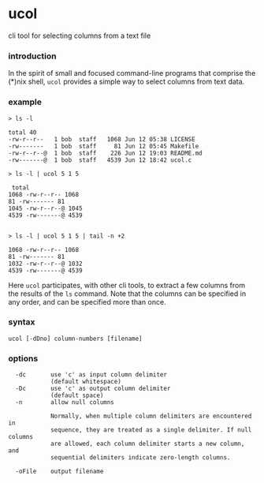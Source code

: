 # ucol
cli tool for selecting columns from a text file

### introduction

In the spirit of small and focused command-line programs that comprise
the (*)nix shell,
`ucol` provides a simple way to select columns from text data.

### example

```
> ls -l

total 40
-rw-r--r--   1 bob  staff   1068 Jun 12 05:38 LICENSE
-rw-------   1 bob  staff     81 Jun 12 05:45 Makefile
-rw-r--r--@  1 bob  staff    226 Jun 12 19:03 README.md
-rw-------@  1 bob  staff   4539 Jun 12 18:42 ucol.c

> ls -l | ucol 5 1 5

 total
1068 -rw-r--r-- 1068
81 -rw------- 81
1045 -rw-r--r--@ 1045
4539 -rw-------@ 4539


> ls -l | ucol 5 1 5 | tail -n +2

1068 -rw-r--r-- 1068
81 -rw------- 81
1032 -rw-r--r--@ 1032
4539 -rw-------@ 4539
```

Here `ucol` participates, with other cli tools,
to extract a few columns
from the results of the `ls` command.
Note that the columns can be specified in any order,
and can be specified more than once.

### syntax
```
ucol [-dDno] column-numbers [filename]
```

### options
```
  -dc       use 'c' as input column delimiter
            (default whitespace)
  -Dc       use 'c' as output column delimiter
            (default space)
  -n        allow null columns

            Normally, when multiple column delimiters are encountered in
            sequence, they are treated as a single delimiter. If null columns
            are allowed, each column delimiter starts a new column, and
            sequential delimiters indicate zero-length columns.

  -oFile    output filename
```
